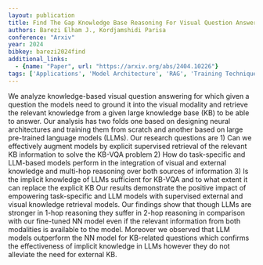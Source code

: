 ```yaml
---
layout: publication
title: Find The Gap Knowledge Base Reasoning For Visual Question Answering
authors: Barezi Elham J., Kordjamshidi Parisa
conference: "Arxiv"
year: 2024
bibkey: barezi2024find
additional_links:
  - {name: "Paper", url: "https://arxiv.org/abs/2404.10226"}
tags: ['Applications', 'Model Architecture', 'RAG', 'Training Techniques']
---
```

We analyze knowledge-based visual question answering for which given a question the models need to ground it into the visual modality and retrieve the relevant knowledge from a given large knowledge base (KB) to be able to answer. Our analysis has two folds one based on designing neural architectures and training them from scratch and another based on large pre-trained language models (LLMs). Our research questions are 1) Can we effectively augment models by explicit supervised retrieval of the relevant KB information to solve the KB-VQA problem 2) How do task-specific and LLM-based models perform in the integration of visual and external knowledge and multi-hop reasoning over both sources of information 3) Is the implicit knowledge of LLMs sufficient for KB-VQA and to what extent it can replace the explicit KB Our results demonstrate the positive impact of empowering task-specific and LLM models with supervised external and visual knowledge retrieval models. Our findings show that though LLMs are stronger in 1-hop reasoning they suffer in 2-hop reasoning in comparison with our fine-tuned NN model even if the relevant information from both modalities is available to the model. Moreover we observed that LLM models outperform the NN model for KB-related questions which confirms the effectiveness of implicit knowledge in LLMs however they do not alleviate the need for external KB.
